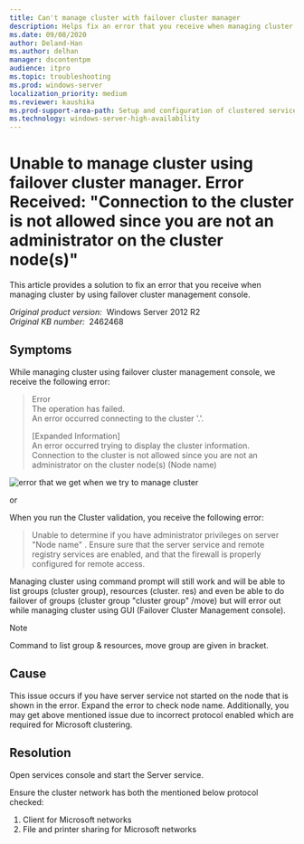 ```yaml
---
title: Can't manage cluster with failover cluster manager
description: Helps fix an error that you receive when managing cluster by using failover cluster management console.
ms.date: 09/08/2020
author: Deland-Han
ms.author: delhan
manager: dscontentpm
audience: itpro
ms.topic: troubleshooting
ms.prod: windows-server
localization_priority: medium
ms.reviewer: kaushika
ms.prod-support-area-path: Setup and configuration of clustered services and applications
ms.technology: windows-server-high-availability
---
```

# Unable to manage cluster using failover cluster manager. Error Received: "Connection to the cluster is not allowed since you are not an administrator on the cluster node(s)"

This article provides a solution to fix an error that you receive when managing cluster by using failover cluster management console.

_Original product version:_ &nbsp;Windows Server 2012 R2  
_Original KB number:_ &nbsp;2462468

## Symptoms

While managing cluster using failover cluster management console, we receive the following error:

> Error  
The operation has failed.  
An error occurred connecting to the cluster '.'.  
>
> [Expanded Information]  
An error occurred trying to display the cluster information.  
Connection to the cluster is not allowed since you are not an administrator on the cluster node(s) (Node name)  

![error that we get when we try to manage cluster ](./media/cannot-manage-cluster-with-failover-cluster-manager/error-message-dialog.png)

or

When you run the Cluster validation, you receive the following error:

> Unable to determine if you have administrator privileges on server "Node name" . Ensure sure that the server service and remote registry services are enabled, and that the firewall is properly configured for remote access.  

Managing cluster using command prompt will still work and will be able to list groups (cluster group), resources (cluster. res) and even be able to do failover of groups (cluster group "cluster group" /move) but will error out while managing cluster using GUI (Failover Cluster Management console).

> [!Note]
> Command to list group & resources, move group are given in bracket.

## Cause

This issue occurs if you have server service not started on the node that is shown in the error. Expand the error to check node name.
Additionally, you may get above mentioned issue due to incorrect protocol enabled which are required for Microsoft clustering.

## Resolution

Open services console and start the Server service.

Ensure the cluster network has both the mentioned below protocol checked:

1. Client for Microsoft networks
2. File and printer sharing for Microsoft networks
